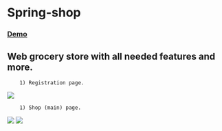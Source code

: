 # Spring-shop

<a href="http://grocerystore-webgrocerystore.rhcloud.com/"> <h3> Demo </h3> </a>

## Web grocery store with all needed features and more.
```
	1) Registration page.
```

<img src="http://i.imgur.com/EUTSDg6.jpg">

```
	1) Shop (main) page.
```

<img src="http://imgur.com/8GYRARZ">

<img src="http://imgur.com/9lHpvMq">
